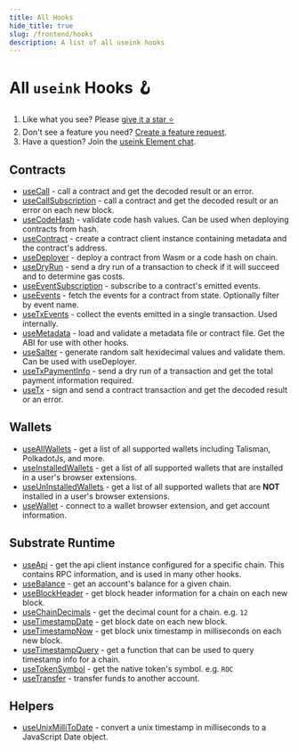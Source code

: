 ```yaml
---
title: All Hooks
hide_title: true
slug: /frontend/hooks
description: A list of all useink hooks
---
```


# All `useink` Hooks 🪝 

1. Like what you see? Please [give it a star ⭐](https://github.com/paritytech/useink)
2. Don't see a feature you need? [Create a feature request](https://github.com/paritytech/useink/issues). 
3. Have a question? Join the [useink Element chat](https://matrix.to/#/%23useink:parity.io).

## Contracts

* [useCall](/frontend/react/hooks/contracts/use-call) - call a contract and get the decoded result or an error.
* [useCallSubscription](/frontend/react/hooks/contracts/use-call-subscription) - call a contract and get the decoded result or an error on each new block.
* [useCodeHash](/frontend/react/hooks/contracts/use-code-hash) - validate code hash values. Can be used when deploying contracts from hash.
* [useContract](/frontend/react/hooks/contracts/use-contract) - create a contract client instance containing metadata and the contract's address.
* [useDeployer](/frontend/react/hooks/contracts/use-deployer) - deploy a contract from Wasm or a code hash on chain.
* [useDryRun](/frontend/react/hooks/contracts/use-dry-run) - send a dry run of a transaction to check if it will succeed and to determine gas costs.
* [useEventSubscription](/frontend/react/hooks/contracts/use-event-subscription) - subscribe to a contract's emitted events.
* [useEvents](/frontend/react/hooks/contracts/use-events) - fetch the events for a contract from state. Optionally filter by event name.
* [useTxEvents](/frontend/react/hooks/contracts/use-tx-events) - collect the events emitted in a single transaction. Used internally.
* [useMetadata](/frontend/react/hooks/contracts/use-metadata) - load and validate a metadata file or contract file. Get the ABI for use with other hooks.
* [useSalter](/frontend/react/hooks/contracts/use-salter) - generate random salt hexidecimal values and validate them. Can be used with useDeployer.
* [useTxPaymentInfo](/frontend/react/hooks/contracts/use-tx-payment-info) - send a dry run of a transaction and get the total payment information required.
* [useTx](/frontend/react/hooks/contracts/use-tx) - sign and send a contract transaction and get the decoded result or an error.

## Wallets

* [useAllWallets](/frontend/react/hooks/wallets/use-all-wallets) - get a list of all supported wallets including Talisman, PolkadotJs, and more.
* [useInstalledWallets](/frontend/react/hooks/wallets/use-installed-wallets) - get a list of all supported wallets that are installed in a user's browser extensions.
* [useUnInstalledWallets](/frontend/react/hooks/wallets/use-uninstalled-wallets) - get a list of all supported wallets that are **NOT** installed in a user's browser extensions.
* [useWallet](/frontend/react/hooks/wallets/use-wallet) - connect to a wallet browser extension, and get account information.

## Substrate Runtime

* [useApi](/frontend/react/hooks/substrate/use-api) - get the api client instance configured for a specific chain. This contains RPC information, and is used in many other hooks.
* [useBalance](/frontend/react/hooks/substrate/use-balance) - get an account's balance for a given chain.
* [useBlockHeader](/frontend/react/hooks/substrate/use-block-header) - get block header information for a chain on each new block.
* [useChainDecimals](/frontend/react/hooks/substrate/use-chain-decimals) - get the decimal count for a chain. e.g. `12`
* [useTimestampDate](/frontend/react/hooks/substrate/use-timestamp-date) - get block date on each new block.
* [useTimestampNow](/frontend/react/hooks/substrate/use-timestamp-now) - get block unix timestamp in milliseconds on each new block.
* [useTimestampQuery](/frontend/react/hooks/substrate/use-timestamp-query) - get a function that can be used to query timestamp info for a chain.
* [useTokenSymbol](/frontend/react/hooks/substrate/use-token-symbol) - get the native token's symbol. e.g. `ROC`
* [useTransfer](/frontend/react/hooks/substrate/use-transfer) - transfer funds to another account.

## Helpers

* [useUnixMilliToDate](/frontend/react/hooks/helpers/use-unix-milli-to-date) - convert a unix timestamp in milliseconds to a JavaScript Date object.